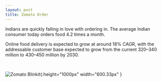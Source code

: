 ```yaml
---
layout: post
title: Zomato Order
---
```


Indians are quickly falling in love with ordering in. The average Indian consumer today orders food 4.2 times a month.

Online food delivery is expected to grow at around 18% CAGR, with the addressable customer base expected to grow from the current $320–$340 million to $430–$450 million by 2030.

<br>

![Zomato Blinkit]({{site.baseurl}}/assets/posts/zomatoorder/barchart1.png){:height="1000px" width="600.33px" }

<br>

